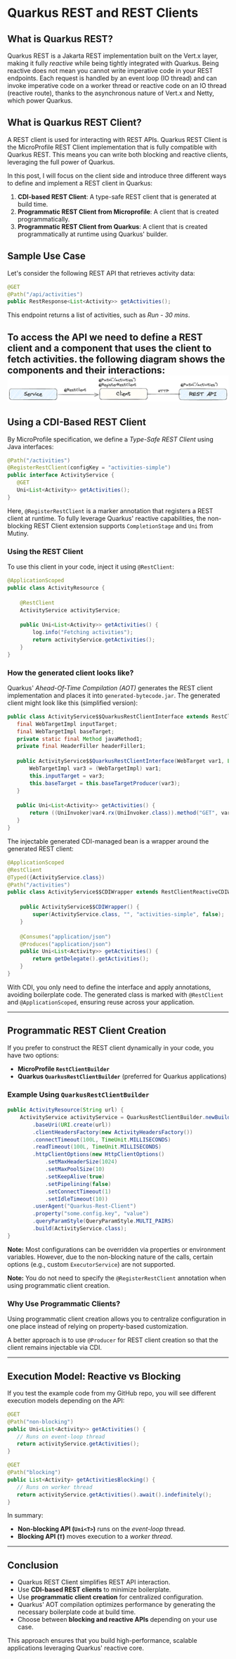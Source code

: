 # Quarkus REST and REST Clients

## What is Quarkus REST?
Quarkus REST is a Jakarta REST implementation built on the Vert.x layer, making it fully *reactive* while being tightly integrated with Quarkus. Being reactive does not mean you cannot write imperative code in your REST endpoints. Each request is handled by an event loop (IO thread) and can invoke imperative code on a worker thread or reactive code on an IO thread (reactive route), thanks to the asynchronous nature of Vert.x and Netty, which power Quarkus.

## What is Quarkus REST Client?
A REST client is used for interacting with REST APIs. Quarkus REST Client is the MicroProfile REST Client implementation that is fully compatible with Quarkus REST. This means you can write both blocking and reactive clients, leveraging the full power of Quarkus.

In this post, I will focus on the client side and introduce three different ways to define and implement a REST client in Quarkus:
1. **CDI-based REST Client**: A type-safe REST client that is generated at build time.
2. **Programmatic REST Client from Microprofile**: A client that is created programmatically.
3. **Programmatic REST Client from Quarkus**: A client that is created programmatically at runtime using Quarkus' builder.

## Sample Use Case
Let's consider the following REST API that retrieves activity data:

```java
@GET
@Path("/api/activities")
public RestResponse<List<Activity>> getActivities();
```

This endpoint returns a list of activities, such as *Run - 30 mins*.

To access the API we need to define a REST client and a component that uses the client to fetch activities. the following diagram shows the components and their interactions:
![Quarkus REST Client Components](docs/quarkus-rest-client.png)
---

## Using a CDI-Based REST Client
By MicroProfile specification, we define a *Type-Safe REST Client* using Java interfaces:

```java
@Path("/activities")
@RegisterRestClient(configKey = "activities-simple")
public interface ActivityService {  
   @GET
   Uni<List<Activity>> getActivities();
}
```
Here, `@RegisterRestClient` is a marker annotation that registers a REST client at runtime. To fully leverage Quarkus' reactive capabilities, the non-blocking REST Client extension supports `CompletionStage` and `Uni` from Mutiny.

### Using the REST Client

To use this client in your code, inject it using `@RestClient`:

```java
@ApplicationScoped
public class ActivityResource {

    @RestClient
    ActivityService activityService;

    public Uni<List<Activity>> getActivities() {
        log.info("Fetching activities");
        return activityService.getActivities();
    }
}
```
### How the generated client looks like?
Quarkus' *Ahead-Of-Time Compilation (AOT)* generates the REST client implementation and places it into `generated-bytecode.jar`. The generated client might look like this (simplified version):

```java
public class ActivityService$$QuarkusRestClientInterface extends RestClientBase implements Closeable, ActivityService {
   final WebTargetImpl inputTarget;
   final WebTargetImpl baseTarget;
   private static final Method javaMethod1;
   private final HeaderFiller headerFiller1;

   public ActivityService$$QuarkusRestClientInterface(WebTarget var1, List var2) {
       WebTargetImpl var3 = (WebTargetImpl) var1;
       this.inputTarget = var3;
       this.baseTarget = this.baseTargetProducer(var3);
   }
   
   public Uni<List<Activity>> getActivities() {
       return ((UniInvoker)var4.rx(UniInvoker.class)).method("GET", var15);
   }
}
```

The injectable generated CDI-managed bean is a wrapper around the generated REST client:

```java
@ApplicationScoped
@RestClient
@Typed({ActivityService.class})
@Path("/activities")
public class ActivityService$$CDIWrapper extends RestClientReactiveCDIWrapperBase implements ActivityService {

    public ActivityService$$CDIWrapper() {
        super(ActivityService.class, "", "activities-simple", false);
    }

    @Consumes("application/json")
    @Produces("application/json")
    public Uni<List<Activity>> getActivities() {
        return getDelegate().getActivities();
    }
}
```
With CDI, you only need to define the interface and apply annotations, avoiding boilerplate code. The generated class is marked with `@RestClient` and `@ApplicationScoped`, ensuring reuse across your application.

---

## Programmatic REST Client Creation

If you prefer to construct the REST client dynamically in your code, you have two options:
- **MicroProfile `RestClientBuilder`**
- **Quarkus `QuarkusRestClientBuilder`** (preferred for Quarkus applications)

### Example Using `QuarkusRestClientBuilder`

```java
public ActivityResource(String url) {
    ActivityService activityService = QuarkusRestClientBuilder.newBuilder()
        .baseUri(URI.create(url))
        .clientHeadersFactory(new ActivityHeadersFactory())
        .connectTimeout(100L, TimeUnit.MILLISECONDS)
        .readTimeout(100L, TimeUnit.MILLISECONDS)
        .httpClientOptions(new HttpClientOptions()
            .setMaxHeaderSize(1024)
            .setMaxPoolSize(10)
            .setKeepAlive(true)
            .setPipelining(false)
            .setConnectTimeout(1)
            .setIdleTimeout(10))
        .userAgent("Quarkus-Rest-Client")
        .property("some.config.key", "value")
        .queryParamStyle(QueryParamStyle.MULTI_PAIRS)
        .build(ActivityService.class);
}
```

**Note:** Most configurations can be overridden via properties or environment variables. However, due to the non-blocking nature of the calls, certain options (e.g., custom `ExecutorService`) are not supported.

**Note:** You do not need to specify the `@RegisterRestClient` annotation when using programmatic client creation.

### Why Use Programmatic Clients?

Using programmatic client creation allows you to centralize configuration in one place instead of relying on property-based customization.

A better approach is to use `@Producer` for REST client creation so that the client remains injectable via CDI.

---

## Execution Model: Reactive vs Blocking

If you test the example code from my GitHub repo, you will see different execution models depending on the API:

```java
@GET
@Path("non-blocking")
public Uni<List<Activity>> getActivities() {
   // Runs on event-loop thread
   return activityService.getActivities();
}
```

```java
@GET
@Path("blocking")
public List<Activity> getActivitiesBlocking() {
   // Runs on worker thread
   return activityService.getActivities().await().indefinitely();
}
```

In summary:
- **Non-blocking API (`Uni<T>`)** runs on the *event-loop* thread.
- **Blocking API (`T`)** moves execution to a *worker thread*.

---

## Conclusion

- Quarkus REST Client simplifies REST API interaction.
- Use **CDI-based REST clients** to minimize boilerplate.
- Use **programmatic client creation** for centralized configuration.
- Quarkus' AOT compilation optimizes performance by generating the necessary boilerplate code at build time.
- Choose between **blocking and reactive APIs** depending on your use case.

This approach ensures that you build high-performance, scalable applications leveraging Quarkus' reactive core.

